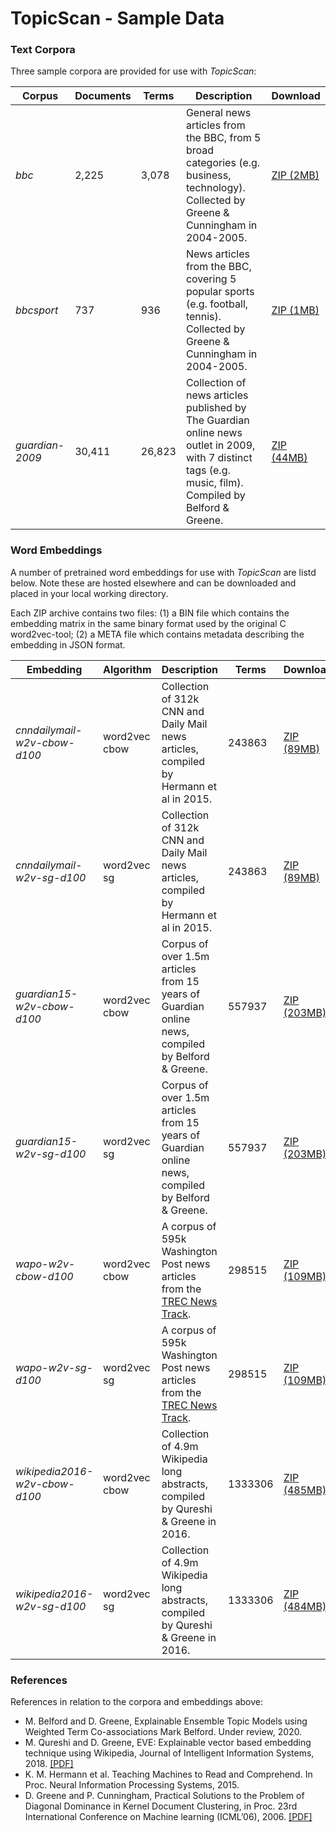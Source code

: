 # TopicScan - Sample Data

### Text Corpora

Three sample corpora are provided for use with *TopicScan*:

| Corpus        | Documents | Terms | Description                                                                                             | Download   |
|---------------|-----------|-------|---------------------------------------------------------------------------------------------------------|------------|
| *bbc*           | 2,225      | 3,078  | General news articles from the BBC, from 5 broad categories (e.g. business, technology). Collected by Greene & Cunningham in 2004-2005.                                  | [ZIP (2MB)](corpora/bbc.zip)  |
| *bbcsport*      | 737       | 936   |  News articles from the BBC, covering 5 popular sports (e.g. football, tennis). Collected by Greene & Cunningham in 2004-2005.                                | [ZIP (1MB)](corpora/bbcsport.zip)  |
| *guardian-2009* | 30,411     | 26,823 | Collection of news articles published by The Guardian online news outlet in 2009, with 7 distinct tags (e.g. music, film). Compiled by Belford & Greene. | [ZIP (44MB)](corpora/guardian-2009.zip) |

### Word Embeddings

A number of pretrained word embeddings for use with *TopicScan* are listd below. Note these are hosted elsewhere and can be downloaded and placed in your local working directory. 

Each ZIP archive contains two files: (1) a BIN file which contains the embedding matrix in the same binary format used by the original C word2vec-tool; (2) a META file which contains metadata describing the embedding in JSON format.

| Embedding                   | Algorithm     | Description                                                                            | Terms   | Download    |
|-----------------------------|---------------|----------------------------------------------------------------------------------------|---------|-------------|
| *cnndailymail-w2v-cbow-d100*  | word2vec cbow | Collection of 312k CNN and Daily Mail news articles, compiled by Hermann et al in 2015. | 243863  | [ZIP (89MB)](http://erdos.ucd.ie/embeddings/cnndailymail-w2v-cbow-d100.zip)  |
| *cnndailymail-w2v-sg-d100*    | word2vec sg   | Collection of 312k CNN and Daily Mail news articles, compiled by Hermann et al in 2015. | 243863  | [ZIP (89MB)](http://erdos.ucd.ie/embeddings/cnndailymail-w2v-sg-d100.zip)  |
| *guardian15-w2v-cbow-d100*    | word2vec cbow | Corpus of over 1.5m articles from 15 years of Guardian online news, compiled by Belford & Greene.   | 557937  | [ZIP (203MB)](http://erdos.ucd.ie/embeddings/guardian15-w2v-cbow-d100.zip) |
| *guardian15-w2v-sg-d100*      | word2vec sg   | Corpus of over 1.5m articles from 15 years of Guardian online news, compiled by Belford & Greene.   | 557937  | [ZIP (203MB)](http://erdos.ucd.ie/embeddings/guardian15-w2v-sg-d100.zip) |
| *wapo-w2v-cbow-d100*          | word2vec cbow | A corpus of 595k Washington Post news articles from the [TREC News Track](http://trec-news.org/).  | 298515  | [ZIP (109MB)](http://erdos.ucd.ie/embeddings/wapo-w2v-cbow-d100.zip) |
| *wapo-w2v-sg-d100*            | word2vec sg   | A corpus of 595k Washington Post news articles from the [TREC News Track](http://trec-news.org/).   | 298515  | [ZIP (109MB)](http://erdos.ucd.ie/embeddings/wapo-w2v-sg-d100.zip) |
| *wikipedia2016-w2v-cbow-d100* | word2vec cbow | Collection of 4.9m Wikipedia long abstracts, compiled by Qureshi & Greene in 2016.   | 1333306 | [ZIP (485MB)](http://erdos.ucd.ie/embeddings/wikipedia2016-w2v-cbow-d100.zip) |
| *wikipedia2016-w2v-sg-d100*   | word2vec sg   | Collection of 4.9m Wikipedia long abstracts, compiled by Qureshi & Greene in 2016.  | 1333306 | [ZIP (484MB)](http://erdos.ucd.ie/embeddings/wikipedia2016-w2v-sg-d100.zip) |


### References

References in relation to the corpora and embeddings above:

- M. Belford and D. Greene, Explainable Ensemble Topic Models using Weighted Term Co-associations Mark Belford. Under review, 2020.
- M. Qureshi and D. Greene, EVE: Explainable vector based embedding technique using Wikipedia, Journal of Intelligent Information Systems, 2018. [[PDF]](http://derekgreene.com/papers/qureshi18eve.pdf)
- K. M. Hermann et al. Teaching Machines to Read and Comprehend. In Proc. Neural Information Processing Systems, 2015.
- D. Greene and P. Cunningham, Practical Solutions to the Problem of Diagonal Dominance in Kernel Document Clustering, in Proc. 23rd International Conference on Machine learning (ICML’06), 2006. [[PDF]](http://derekgreene.com/papers/greene06icml.pdf)

